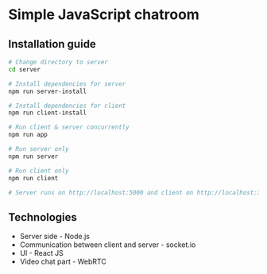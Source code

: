 # Simple JavaScript chatroom

## Installation guide

``` bash
# Change directory to server
cd server

# Install dependencies for server
npm run server-install

# Install dependencies for client
npm run client-install

# Run client & server concurrently
npm run app

# Run server only
npm run server

# Run client only
npm run client

# Server runs on http://localhost:5000 and client on http://localhost:3000
```

## Technologies
- Server side - Node.js
- Communication between client and server - socket.io
- UI - React JS
- Video chat part - WebRTC
